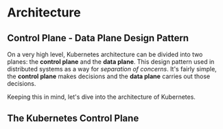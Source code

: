 # Architecture


## Control Plane - Data Plane Design Pattern

On a very high level, Kubernetes architecture can be divided into two planes: the **control plane** and the **data plane**. This design pattern used in distributed systems as a way for *separation of concerns*. It's fairly simple, the **control plane** makes decisions and the **data plane** carries out those decisions.

Keeping this in mind, let's dive into the architecture of Kubernetes.

## The Kubernetes Control Plane

